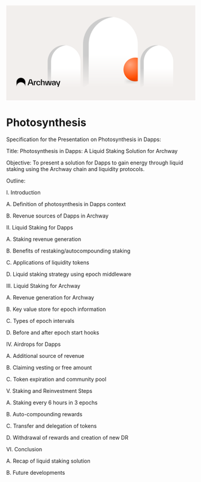 ![](https://github.com/archway-network/archway/blob/main/banner.png)
# Photosynthesis

Specification for the Presentation on Photosynthesis in Dapps:

Title: Photosynthesis in Dapps: A Liquid Staking Solution for Archway

Objective: To present a solution for Dapps to gain energy through liquid staking using the Archway chain and liquidity protocols.

Outline:

I. Introduction

A. Definition of photosynthesis in Dapps context

B. Revenue sources of Dapps in Archway

II. Liquid Staking for Dapps

A. Staking revenue generation

B. Benefits of restaking/autocompounding staking

C. Applications of liquidity tokens

D. Liquid staking strategy using epoch middleware

III. Liquid Staking for Archway

A. Revenue generation for Archway

B. Key value store for epoch information

C. Types of epoch intervals

D. Before and after epoch start hooks

IV. Airdrops for Dapps

A. Additional source of revenue

B. Claiming vesting or free amount

C. Token expiration and community pool

V. Staking and Reinvestment Steps

A. Staking every 6 hours in 3 epochs

B. Auto-compounding rewards

C. Transfer and delegation of tokens

D. Withdrawal of rewards and creation of new DR

VI. Conclusion

A. Recap of liquid staking solution

B. Future developments
